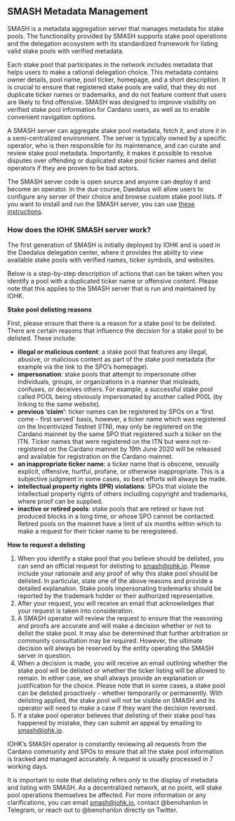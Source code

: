 ## SMASH Metadata Management

SMASH is a metadata aggregation server that manages metadata for stake pools. The functionality provided by SMASH supports stake pool operations and the delegation ecosystem with its standardized framework for listing valid stake pools with verified metadata. 

Each stake pool that participates in the network includes metadata that helps users to make a rational delegation choice. This metadata contains owner details, pool name, pool ticker, homepage, and a short description. It is crucial to ensure that registered stake pools are valid, that they do not duplicate ticker names or trademarks, and do not feature content that users are likely to find offensive. SMASH was designed to improve visibility on verified stake pool information for Cardano users, as well as to enable convenient navigation options. 

A SMASH server can aggregate stake pool metadata, fetch it, and store it in a semi-centralized environment. The server is typically owned by a specific operator, who is then responsible for its maintenance, and can curate and review stake pool metadata. Importantly, it makes it possible to resolve disputes over offending or duplicated stake pool ticker names and delist operators if they are proven to be bad actors.

The SMASH server code is open source and anyone can deploy it and become an operator. In the due course, Daedalus will allow users to configure any server of their choice and browse custom stake pool lists. If you want to install and run the SMASH server, you can use [these instructions](https://docs.cardano.org/projects/smash/en/latest/getting-started/how-to-install-smash.html).

### How does the IOHK SMASH server work?

The first generation of SMASH is initially deployed by IOHK and is used in the Daedalus delegation center, where it provides the ability to view available stake pools with verified names, ticker symbols, and websites. 

Below is a step-by-step description of actions that can be taken when you identify a pool with a duplicated ticker name or offensive content. Please note that this applies to the SMASH server that is run and maintained by IOHK.

**Stake pool delisting reasons**

First, please ensure that there is a reason for a stake pool to be delisted. There are certain reasons that influence the decision for a stake pool to be delisted. These include:

+ **illegal or malicious content**: a stake pool that features any illegal, abusive, or malicious content as part of the stake pool metadata (for example via the link to the SPO’s homepage).
+ **impersonation**: stake pools that attempt to impersonate other individuals, groups, or organizations in a manner that misleads, confuses, or deceives others. For example, a successful stake pool called POOL being obviously impersonated by another called P00L (by linking to the same website).
+ **previous ‘claim’**: ticker names can be registered by SPOs on a ‘first come - first served’ basis, however, a ticker name which was registered on the Incentivized Testnet (ITN), may only be registered on the Cardano mainnet by the same SPO that registered such a ticker on the ITN. Ticker names that were registered on the ITN but were not re-registered on the Cardano mainnet by 19th June 2020 will be released and available for registration on the Cardano mainnet.
+ **an inappropriate ticker name**: a ticker name that is obscene, sexually explicit, offensive, hurtful, profane, or otherwise inappropriate. This is a subjective judgment in some cases, so best efforts will always be made. 
+ **intellectual property rights (IPR) violations**: SPOs that violate the intellectual property rights of others including copyright and trademarks, where proof can be supplied.
+ **inactive or retired pools**: stake pools that are retired or have not produced blocks in a long time, or whose SPO cannot be contacted. Retired pools on the mainnet have a limit of six months within which to make a request for their ticker name to be reregistered. 

**How to request a delisting**

1. When you identify a stake pool that you believe should be delisted, you can send an official request for delisting to smash@iohk.io. Please include your rationale and any proof of why this stake pool should be delisted. In particular, state one of the above reasons and provide a detailed explanation. Stake pools impersonating trademarks should be reported by the trademark holder or their authorized representative.
2. After your request, you will receive an email that acknowledges that your request is taken into consideration.
3. A SMASH operator will review the request to ensure that the reasoning and proofs are accurate and will make a decision whether or not to delist the stake pool. It may also be determined that further arbitration or community consultation may be required. However, the ultimate decision will always be reserved by the entity operating the SMASH server in question.
4. When a decision is made, you will receive an email outlining whether the stake pool will be delisted or whether the ticker listing will be allowed to remain. In either case, we shall always provide an explanation or justification for the choice. Please note that in some cases, a stake pool can be delisted proactively - whether temporarily or permanently. With delisting applied, the stake pool will not be visible on SMASH and its operator will need to make a case if they want the decision reversed. 
5. If a stake pool operator believes that delisting of their stake pool has happened by mistake, they can submit an appeal by emailing to smash@iohk.io. 

IOHK’s SMASH operator is constantly reviewing all requests from the Cardano community and SPOs to ensure that all the stake pool information is tracked and managed accurately. A request is usually processed in 7 working days. 

It is important to note that delisting refers *only* to the display of metadata and listing with SMASH. As a decentralized network, at no point, will stake pool operations themselves be affected. For more information or any clarifications, you can email smash@iohk.io, contact @benohanlon in Telegram, or reach out to @benohanlon directly on Twitter. 


